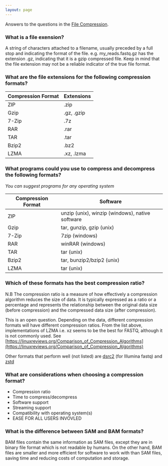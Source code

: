```yaml
---
layout: page
---
```


Answers to the questions in the [File Compression]({{site.baseurl}}/modules/sequencing/file-compression/).

### What is a file exension? 

A string of characters attached to a filename, usually preceded by a full stop and indicating the format of the file. e.g. my_reads.fastq.gz has the extension .gz, indicating that it is a gzip compressed file. Keep in mind that the file extension may not be a reliable indicator of the true file format.

### What are the file extensions for the following compression formats?

| Compression Format  |  Extensions |
|---|---|
|  ZIP | .zip  |
| Gzip   | .gz, .gzip  |
| 7-Zip     | .7z   |
| RAR     | .rar  |
| TAR     |  .tar  |
| Bzip2     | .bz2  |
| LZMA     | .xz, .lzma  |

### What programs could you use to compress and decompress the following formats?

_You can suggest programs for any operating system_

| Compression Format  |  Software |
|---|---|
|  ZIP |  unzip (unix), winzip (windows), native software  |
| Gzip   | tar, gunzip, gzip (unix)  |
| 7-Zip     |  7zip (windows) |
| RAR     | winRAR (windows)  |
| TAR     | tar (unix)  |
| Bzip2     | tar, bunzip2/bzip2 (unix)  |
| LZMA     | tar (unix)  |

### Which of these formats has the best compression ratio?

N.B The compression ratio is a measure of how effectively a compression algorithm reduces the size of data. It is typically expressed as a ratio or a percentage and represents the relationship between the original data size (before compression) and the compressed data size (after compression).

This is an open question. Depending on the data, different compression formats will have different compression ratios. From the list above, implementations of LZMA i.e. xz seems to be the best for FASTQ, although it is not commonly used. See [https://linuxreviews.org/Comparison_of_Compression_Algorithms](https://linuxreviews.org/Comparison_of_Compression_Algorithms)

Other formats that perform well (not listed) are [dsrc2](https://academic.oup.com/bioinformatics/article/30/15/2213/2391485) (for Illumina fastq) and [zstd](https://en.wikipedia.org/wiki/Zstd)


###  What are considerations when choosing a compression format?

* Compression ratio
* Time to compress/decompress
* Software support
* Streaming support
* Compatibility with operating system(s)
* EASE FOR ALL USERS INVOVLED


### What is the difference between SAM and BAM formats?

BAM files contain the same information as SAM files, except they are in binary file format which is not readable by humans. On the other hand, BAM files are smaller and more efficient for software to work with than SAM files, saving time and reducing costs of computation and storage.
